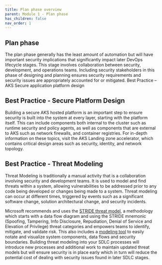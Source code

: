 ```yaml
---
title: Plan phase overview
parent: Module 1 - Plan phase
has_children: false
nav_order: 1
---
```


## Plan phase

The plan phase generally has the least amount of automation but will have important security implications that significantly impact later DevOps lifecycle stages. This stage involves collaboration between security, development, and operations teams. Including security stakeholders in this phase of designing and planning ensures security requirements and security issues are appropriately accounted for or mitigated. 
Best Practice – AKS Secure application platform design

## Best Practice - Secure Platform Design

Building a secure AKS hosted platform is an important step to ensure security is built into the system at every layer, starting with the platform itself. This can include components both internal to the cluster such as runtime security and policy agents, as well as components that are external to AKS such as network firewalls, and container registries. For in-depth information on these topics, visit the AKS Landing zone accelerator, which contains critical design areas such as security, identity, and network topology.

## Best Practice - Threat Modeling

Threat Modeling is traditionally a manual activity that is a collaboration involving security and development teams.  It is used to model and find threats within a system, allowing vulnerabilities to be addressed prior to any code being developed or changes being made to a system. Threat modeling can occur at different times, triggered by events such as a significant software change, solution architectural change, and security incidents.

Microsoft recommends and uses the [STRIDE threat model](https://learn.microsoft.com/en-us/azure/security/develop/threat-modeling-tool-threats#stride-model), a methodology which starts with a data flow diagram and using the STRIDE mnemonic (Spoofing, Tampering, Info Disclosure, Repudiation, Denial of Service and Elevation of Privilege) threat categories and empowers teams to identify, mitigate, and validate risk. This also includes a [modeling tool](https://www.microsoft.com/en-us/securityengineering/sdl/threatmodeling) to easily notate and visualize system components, data flows and security boundaries. Building threat modeling into your SDLC processes will introduce new processes and additional work to maintain updated threat models but will ensure security is in place early which in turn will reduce the potential cost of dealing with security issues found in later SDLC stages.
